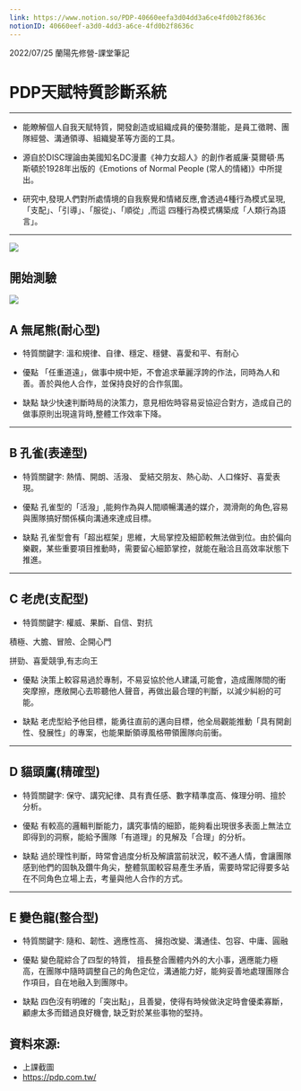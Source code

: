 ```yaml
---
link: https://www.notion.so/PDP-40660eefa3d04dd3a6ce4fd0b2f8636c
notionID: 40660eef-a3d0-4dd3-a6ce-4fd0b2f8636c
---
```

2022/07/25 蘭陽先修營-課堂筆記
# PDP天賦特質診斷系統
---
* 能瞭解個人自我天賦特質，開發創造或組織成員的優勢潛能，是員工徵聘、團隊經營、溝通領導、組織變革等方面的工具。

* 源自於DISC理論由美國知名DC漫畫《神力女超人》的創作者威廉·莫爾頓·馬斯頓於1928年出版的《Emotions of Normal People (常人的情緒)》中所提出。

* 研究中,發現人們對所處情境的自我察覺和情緒反應,會透過4種行為模式呈現,「支配」、「引導」、「服從」、「順從」,而這 四種行為模式構築成「人類行為語言」。
---

![](139192.jpg)

## 開始測驗
![](1658728886395.jpg)


## A 無尾熊(耐心型)
* 特質關鍵字:
溫和規律、自律、穩定、穩健、喜愛和平、有耐心

* 優點
「任重道遠」，做事中規中矩，不會追求華麗浮誇的作法，同時為人和善。善於與他人合作，並保持良好的合作氛圍。

* 缺點
缺少快速判斷時局的決策力，意見相佐時容易妥協迎合對方，造成自己的做事原則出現違背時,整體工作效率下降。

---

## B 孔雀(表達型)
* 特質關鍵字:
熱情、開朗、活潑、 愛結交朋友、熱心助、人口條好、喜愛表現。

* 優點
孔雀型的「活潑」,能夠作為與人間順暢溝通的媒介，潤滑劑的角色,容易與團隊搞好關係橫向溝通來達成目標。

* 缺點
孔雀型會有「超出框架」思維，大局掌控及細節較無法做到位。由於偏向樂觀，某些重要項目推動時，需要留心細節掌控，就能在融洽且高效率狀態下推進。

---

## C 老虎(支配型)
* 特質關鍵字:
權威、果斷、自信、對抗

積極、大膽、冒險、企開心門

拼勁、喜愛競爭,有志向王

* 優點
決策上較容易過於專制，不易妥協於他人建議,可能會，造成團隊間的衝突摩擦，應敞開心去聆聽他人聲音，再做出最合理的判斷，以減少糾紛的可能。

* 缺點
老虎型給予他目標，能勇往直前的邁向目標，他全局觀能推動「具有開創性、發展性」的專案，也能果斷領導風格帶領團隊向前衝。

---

## D 貓頭鷹(精確型)
* 特質關鍵字:
保守、講究紀律、具有責任感、數字精準度高、條理分明、擅於分析。

* 優點
有較高的邏輯判斷能力，講究事情的細節，能夠看出現很多表面上無法立即得到的洞察，能給予團隊「有道理」的見解及「合理」的分析。

* 缺點
過於理性判斷，時常會過度分析及解讀當前狀況，較不通人情，會讓團隊感到他們的固執及鑽牛角尖，整體氛圍較容易產生矛盾，需要時常記得要多站在不同角色立場上去，考量與他人合作的方式。

---

## E 變色龍(整合型)
* 特質關鍵字:
隨和、韌性、適應性高、 擁抱改變、溝通佳、包容、中庸、圓融

* 優點
變色龍綜合了四型的特質， 擅長整合團體内外的大小事，適應能力極高，在團隊中隨時調整自己的角色定位，溝通能力好，能夠妥善地處理團隊合作項目，自在地融入到團隊中。

* 缺點
四色沒有明確的「突出點」，且善變，使得有時候做決定時會優柔寡斷， 顧慮太多而錯過良好機會, 缺乏對於某些事物的堅持。

## 資料來源:
* 上課截圖
* https://pdp.com.tw/